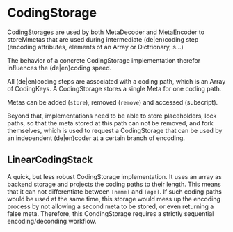 # CodingStorage

CodingStorages are used by both MetaDecoder and MetaEncoder to storeMmetas that are used during intermediate (de|en)coding step (encoding attributes, elements of an Array or Dictrionary, s...)

The behavior of a concrete CodingStorage implementation therefor influences the (de|en)coding speed.

All (de|en)coding steps are associated with a coding path, which is an Array of CodingKeys.
A CodingStorage stores a single Meta for one coding path.

Metas can be added (`store`), removed (`remove`) and accessed (subscript).

Beyond that, implementations need to be able to store placeholders, lock paths, so that the meta stored at this path can not be removed, and fork themselves, which is used to request a CodingStorage that can be used by an independent (de|en)coder at a certain branch of encoding.

## LinearCodingStack
A quick, but less robust CodingStorage implementation. It uses an array as backend storage and projects the coding paths to their length. This means that it can not differentiate between `[name]` and `[age]`. If such coding paths would be used at the same time, this storage would mess up the encoding process by not allowing a second meta to be stored, or even returning a false meta.
Therefore, this CondingStorage requires a strictly sequential encoding/deconding workflow.
